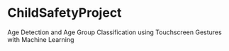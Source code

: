 # ChildSafetyProject
Age Detection and Age Group Classification using Touchscreen Gestures with Machine Learning
